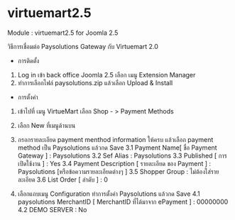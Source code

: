 # virtuemart2.5
Module : virtuemart2.5 for Joomla 2.5

วิธีการเชื่อมต่อ Paysolutions Gateway กับ Virtuemart 2.0

-	การติดตั้ง
1.	Log in เข้า back office Joomla 2.5 เลือก เมนู  Extension Manager
2.	ทำการเลือกไฟล์ paysolutions.zip แล้วเลือก Upload & Install

-	การตั้งค่า
1.	เข้าไปที่ เมนู VirtueMart เลือก Shop  - > Payment Methods
2.	เลือก New ที่เมนูด้านบน
3.	กรอกรายละเอียด payment menthod information ให้ครบ แล้วเลือก payment method เป็น Paysolutions แล้วกด Save 
3.1  Payment Name[ ชื่อ Payment Gateway ]	:	Paysolutions 
3.2  Sef Alias					:	Paysolutions
3.3  Published [ การ เปิดใช้งาน ]			:	Yes
3.4 Payment Description [ รายละเอียด ของ Payment ]	: 	Paysolutions [หรือข้อความรายละเอียดต่างๆ ]
3.5 Shopper Group				:	ไม่ต้องใส่รายละเอียด
3.6 List Order [ ลำดับ ]				: 	0

4.	เลือกแถบเมนู Configuration ทำการตั้งค่า Paysolutions แล้วกด Save
4.1 paysolutions MerchantID [ MerchantID ที่ได้มาจาก ePayment ]       :	00000000
	4.2 DEMO SERVER	:	No
